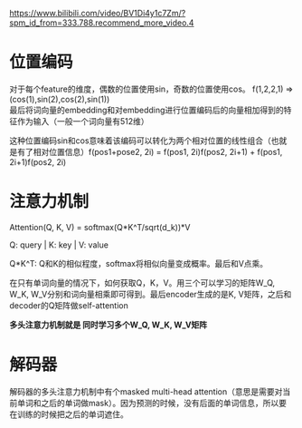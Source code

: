 https://www.bilibili.com/video/BV1Di4y1c7Zm/?spm_id_from=333.788.recommend_more_video.4

# 位置编码

对于每个feature的维度，偶数的位置使用sin，奇数的位置使用cos。 f(1,2,2,1) => (cos(1),sin(2),cos(2),sin(1))  
最后将词向量的embedding和对embedding进行位置编码后的向量相加得到的特征作为输入（一般一个词向量有512维）

这种位置编码sin和cos意味着该编码可以转化为两个相对位置的线性组合（也就是有了相对位置信息）f(pos1+pose2, 2i) = f(pos1, 2i)f(pos2, 2i+1) + f(pos1, 2i+1)f(pos2, 2i)

# 注意力机制

Attention(Q, K, V) = softmax(Q\*K^T/sqrt(d_k))\*V  

Q: query |  K: key  | V: value    

Q\*K^T: Q和K的相似程度，softmax将相似向量变成概率。最后和V点乘。

在只有单词向量的情况下，如何获取Q，K，V。用三个可以学习的矩阵W_Q, W_K, W_V分别和词向量相乘即可得到。最后encoder生成的是K, V矩阵，之后和decoder的Q矩阵做self-attention

**多头注意力机制就是 同时学习多个W_Q, W_K, W_V矩阵**

# 解码器

解码器的多头注意力机制中有个masked multi-head attention（意思是需要对当前单词和之后的单词做mask）。因为预测的时候，没有后面的单词信息，所以要在训练的时候把之后的单词遮住。
